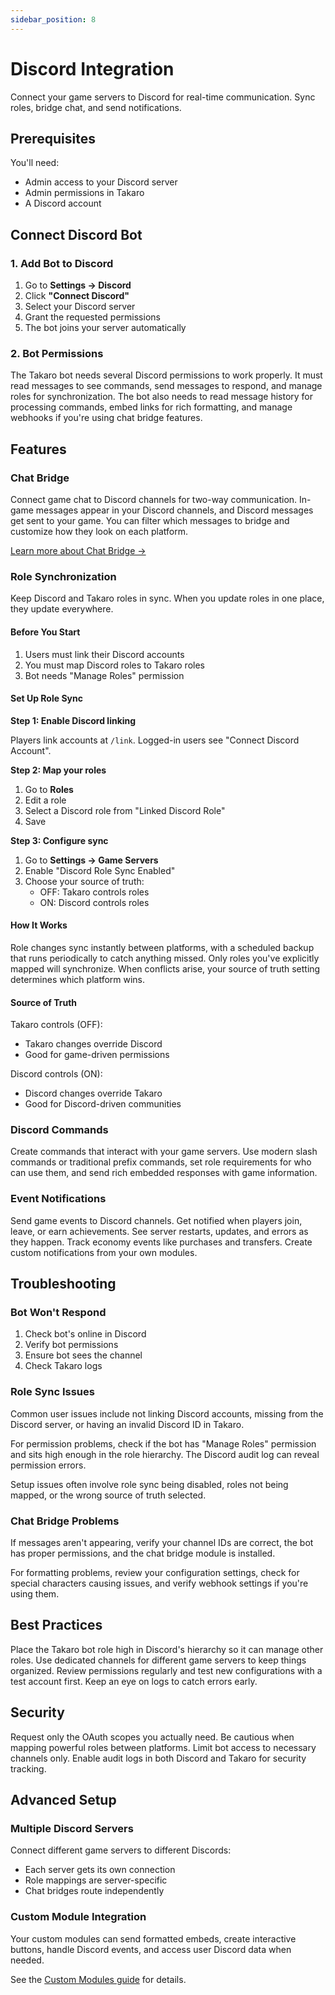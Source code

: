 ```yaml
---
sidebar_position: 8
---
```


# Discord Integration

Connect your game servers to Discord for real-time communication. Sync roles, bridge chat, and send notifications.

## Prerequisites

You'll need:
- Admin access to your Discord server
- Admin permissions in Takaro
- A Discord account

## Connect Discord Bot

### 1. Add Bot to Discord

1. Go to **Settings → Discord**
2. Click **"Connect Discord"**
3. Select your Discord server
4. Grant the requested permissions
5. The bot joins your server automatically

### 2. Bot Permissions

The Takaro bot needs several Discord permissions to work properly. It must read messages to see commands, send messages to respond, and manage roles for synchronization. The bot also needs to read message history for processing commands, embed links for rich formatting, and manage webhooks if you're using chat bridge features.

## Features

### Chat Bridge

Connect game chat to Discord channels for two-way communication. In-game messages appear in your Discord channels, and Discord messages get sent to your game. You can filter which messages to bridge and customize how they look on each platform.

[Learn more about Chat Bridge →](../modules/chatBridge.mdx)

### Role Synchronization

Keep Discord and Takaro roles in sync. When you update roles in one place, they update everywhere.

#### Before You Start

1. Users must link their Discord accounts
2. You must map Discord roles to Takaro roles
3. Bot needs "Manage Roles" permission

#### Set Up Role Sync

**Step 1: Enable Discord linking**

Players link accounts at `/link`. Logged-in users see "Connect Discord Account".

**Step 2: Map your roles**

1. Go to **Roles**
2. Edit a role
3. Select a Discord role from "Linked Discord Role"
4. Save

**Step 3: Configure sync**

1. Go to **Settings → Game Servers**
2. Enable "Discord Role Sync Enabled"
3. Choose your source of truth:
   - OFF: Takaro controls roles
   - ON: Discord controls roles

#### How It Works

Role changes sync instantly between platforms, with a scheduled backup that runs periodically to catch anything missed. Only roles you've explicitly mapped will synchronize. When conflicts arise, your source of truth setting determines which platform wins.

#### Source of Truth

Takaro controls (OFF):
- Takaro changes override Discord
- Good for game-driven permissions

Discord controls (ON):
- Discord changes override Takaro
- Good for Discord-driven communities

### Discord Commands

Create commands that interact with your game servers. Use modern slash commands or traditional prefix commands, set role requirements for who can use them, and send rich embedded responses with game information.

### Event Notifications

Send game events to Discord channels. Get notified when players join, leave, or earn achievements. See server restarts, updates, and errors as they happen. Track economy events like purchases and transfers. Create custom notifications from your own modules.

## Troubleshooting

### Bot Won't Respond

1. Check bot's online in Discord
2. Verify bot permissions
3. Ensure bot sees the channel
4. Check Takaro logs

### Role Sync Issues

Common user issues include not linking Discord accounts, missing from the Discord server, or having an invalid Discord ID in Takaro.

For permission problems, check if the bot has "Manage Roles" permission and sits high enough in the role hierarchy. The Discord audit log can reveal permission errors.

Setup issues often involve role sync being disabled, roles not being mapped, or the wrong source of truth selected.

### Chat Bridge Problems

If messages aren't appearing, verify your channel IDs are correct, the bot has proper permissions, and the chat bridge module is installed.

For formatting problems, review your configuration settings, check for special characters causing issues, and verify webhook settings if you're using them.

## Best Practices

Place the Takaro bot role high in Discord's hierarchy so it can manage other roles. Use dedicated channels for different game servers to keep things organized. Review permissions regularly and test new configurations with a test account first. Keep an eye on logs to catch errors early.

## Security

Request only the OAuth scopes you actually need. Be cautious when mapping powerful roles between platforms. Limit bot access to necessary channels only. Enable audit logs in both Discord and Takaro for security tracking.

## Advanced Setup

### Multiple Discord Servers

Connect different game servers to different Discords:
- Each server gets its own connection
- Role mappings are server-specific
- Chat bridges route independently

### Custom Module Integration

Your custom modules can send formatted embeds, create interactive buttons, handle Discord events, and access user Discord data when needed.

See the [Custom Modules guide](./custom-modules.md) for details.